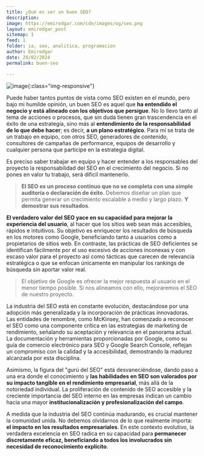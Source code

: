 ```yaml
---
title: ¿Qué es ser un buen SEO?
description:
image: https://emirodgar.com/cdn/images/og/seo.png
layout: emirodgar_post
sitemap: 1
feed: 1
folder: ia, seo, analitica, programacion
author: Emirodgar
date: 20/02/2024
permalink: buen-seo

---
```


![image](https://github.com/Emirodgar/w-emirodgar-com/assets/4302127/b500749b-ff6a-42de-aa64-762f0043cd1f){:class="img-responsive"}


Puede haber tantos puntos de vista como SEO existen en el mundo, pero bajo mi humilde opinión, un buen SEO es aquel que **ha entendido el negocio y está alineado con los objetivos que persigue**. No lo llevo tanto al tema de acciones o procesos, que sin duda tienen gran trascendencia en el éxito de una estrategia, sino más al **entendimiento de la responsabilidad de lo que debe hacer**; es decir, **a un plano estratégico**. Para mí se trata de un trabajo en equipo, con otros SEO, generadores de contenido, consultores de campañas de performance, equipos de desarrollo y cualquier persona que participe en la estrategia digital.

Es preciso saber trabajar en equipo y hacer entender a los responsables del proyecto la responsabilidad del SEO en el crecimiento del negocio. Si no pones en valor tu trabajo, será difícil mantenerlo.

> **El SEO es un proceso continuo que no se completa con una simple auditoría o declaración de éxito**. Debemos diseñar un plan que permita generar un crecimiento escalable a medio y largo plazo. **Y demostrar sus resultados**.

**El verdadero valor del SEO yace en su capacidad para mejorar la experiencia del usuario**, al hacer que los sitios web sean más accesibles, rápidos e intuitivos. Su objetivo es enriquecer los resultados de búsqueda en los motores como Google, beneficiando tanto a usuarios como a propietarios de sitios web. En contraste, las prácticas de SEO deficientes se identifican fácilmente por el uso excesivo de acciones inconexas y con escaso valor para el proyecto así como tácticas que carecen de relevancia estratégica o que se enfocan únicamente en manipular los rankings de búsqueda sin aportar valor real. 

> El objetivo de Google es ofrecer la mejor respuesta al usuario en el menor tiempo posible. Si nos alineamos con ello, mejoraremos el SEO de nuestro proyecto.

La industria del SEO está en constante evolución, destacándose por una adopción más generalizada y la incorporación de prácticas innovadoras. Las entidades de renombre, como McKinsey, han comenzado a reconocer el SEO como una componente crítica en las estrategias de marketing de rendimiento, señalando su aceptación y relevancia en el panorama actual. La documentación y herramientas proporcionadas por Google, como su guía de comercio electrónico para SEO y Google Search Console, reflejan un compromiso con la calidad y la accesibilidad, demostrando la madurez alcanzada por esta disciplina.

Asimismo, la figura del "gurú del SEO" está desvaneciéndose, dando paso a una era donde el conocimiento y **las habilidades en SEO son valorados por su impacto tangible en el rendimiento empresarial**, más allá de la notoriedad individual. La proliferación de contenido de SEO accesible y la creciente importancia del SEO interno en las empresas indican un cambio hacia una mayor **institucionalización y profesionalización del campo**. 

A medida que la industria del SEO continúa madurando, es crucial mantener la comunidad unida. No debemos olvidarnos de lo que realmente importa: **el impacto en los resultados empresariales**. En este contexto evolutivo, la verdadera excelencia en SEO radica en su capacidad para **permanecer discretamente eficaz, beneficiando a todos los involucrados sin necesidad de reconocimiento explícito**.
